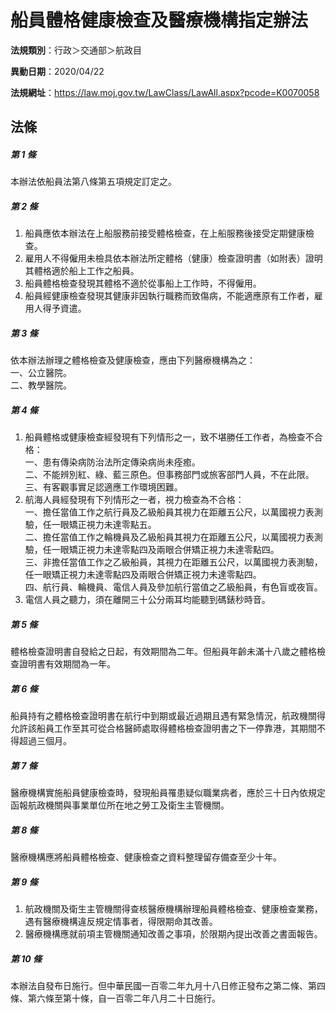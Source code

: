 # 船員體格健康檢查及醫療機構指定辦法

**法規類別**：行政＞交通部＞航政目

**異動日期**：2020/04/22  

**法規網址**：https://law.moj.gov.tw/LawClass/LawAll.aspx?pcode=K0070058





## 法條
##### 第 1 條
本辦法依船員法第八條第五項規定訂定之。

##### 第 2 條
1. 船員應依本辦法在上船服務前接受體格檢查，在上船服務後接受定期健康檢查。
1. 雇用人不得僱用未檢具依本辦法所定體格（健康）檢查證明書（如附表）證明其體格適於船上工作之船員。
1. 船員體格檢查發現其體格不適於從事船上工作時，不得僱用。
1. 船員經健康檢查發現其健康非因執行職務而致傷病，不能適應原有工作者，雇用人得予資遣。

##### 第 3 條
依本辦法辦理之體格檢查及健康檢查，應由下列醫療機構為之：  
一、公立醫院。  
二、教學醫院。  

##### 第 4 條
1. 船員體格或健康檢查經發現有下列情形之一，致不堪勝任工作者，為檢查不合格：  
一、患有傳染病防治法所定傳染病尚未痊癒。  
二、不能辨別紅、綠、藍三原色。但事務部門或旅客部門人員，不在此限。  
三、有客觀事實足認適應工作環境困難。
1. 航海人員經發現有下列情形之一者，視力檢查為不合格：  
一、擔任當值工作之航行員及乙級船員其視力在距離五公尺，以萬國視力表測驗，任一眼矯正視力未達零點五。  
二、擔任當值工作之輪機員及乙級船員其視力在距離五公尺，以萬國視力表測驗，任一眼矯正視力未達零點四及兩眼合併矯正視力未達零點四。  
三、非擔任當值工作之乙級船員，其視力在距離五公尺，以萬國視力表測驗，任一眼矯正視力未達零點四及兩眼合併矯正視力未達零點四。  
四、航行員、輪機員、電信人員及參加航行當值之乙級船員，有色盲或夜盲。
1. 電信人員之聽力，須在離開三十公分兩耳均能聽到碼錶秒時音。

##### 第 5 條
體格檢查證明書自發給之日起，有效期間為二年。但船員年齡未滿十八歲之體格檢查證明書有效期間為一年。

##### 第 6 條
船員持有之體格檢查證明書在航行中到期或最近過期且遇有緊急情況，航政機關得允許該船員工作至其可從合格醫師處取得體格檢查證明書之下一停靠港，其期間不得超過三個月。

##### 第 7 條
醫療機構實施船員健康檢查時，發現船員罹患疑似職業病者，應於三十日內依規定函報航政機關與事業單位所在地之勞工及衛生主管機關。

##### 第 8 條
醫療機構應將船員體格檢查、健康檢查之資料整理留存備查至少十年。

##### 第 9 條
1. 航政機關及衛生主管機關得查核醫療機構辦理船員體格檢查、健康檢查業務，遇有醫療機構違反規定情事者，得限期命其改善。
1. 醫療機構應就前項主管機關通知改善之事項，於限期內提出改善之書面報告。

##### 第 10 條
本辦法自發布日施行。但中華民國一百零二年九月十八日修正發布之第二條、第四條、第六條至第十條，自一百零二年八月二十日施行。


